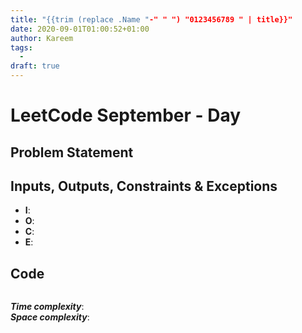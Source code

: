 ```yaml
---
title: "{{trim (replace .Name "-" " ") "0123456789 " | title}}"
date: 2020-09-01T01:00:52+01:00
author: Kareem
tags:
  - 
draft: true
---
```


<!-- LeetCode month and day here -->
# LeetCode September - Day 

## Problem Statement



## Inputs, Outputs, Constraints & Exceptions
- **I**: 
- **O**: 
- **C**: 
- **E**: 


## Code

```js

```

**_Time complexity_**:  \
**_Space complexity_**: